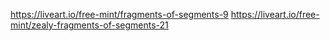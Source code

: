 https://liveart.io/free-mint/fragments-of-segments-9
https://liveart.io/free-mint/zealy-fragments-of-segments-21
